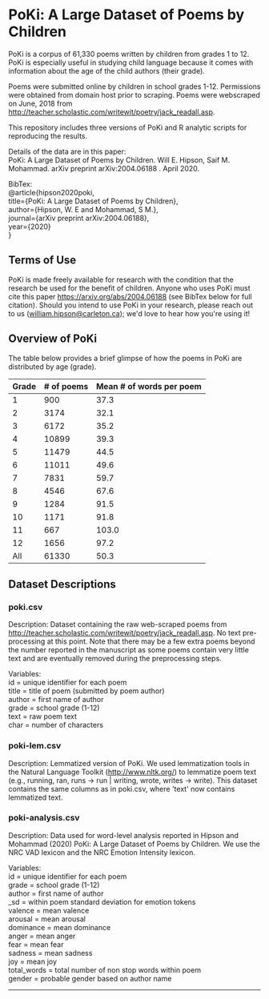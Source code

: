 # PoKi: A Large Dataset of Poems by Children
PoKi is a corpus of 61,330 poems written by children from grades 1 to 12. PoKi is especially useful in studying child language because it comes with information about the age of the child authors (their grade). 

Poems were submitted online by children in school grades 1-12. Permissions were obtained from
domain host prior to scraping. Poems were webscraped on June, 2018 from http://teacher.scholastic.com/writewit/poetry/jack_readall.asp.

This repository includes three versions of PoKi and R analytic scripts for reproducing the results.

Details of the data are in this paper:  
PoKi: A Large Dataset of Poems by Children. Will E. Hipson, Saif M. Mohammad. arXiv preprint arXiv:2004.06188 . April 2020.

BibTex:  
@article{hipson2020poki,  
  title={PoKi: A Large Dataset of Poems by Children},  
  author={Hipson, W. E and Mohammad, S M.},  
  journal={arXiv preprint arXiv:2004.06188},  
  year={2020}  
}

## Terms of Use

PoKi is made freely available for research with the condition that the research be used for the benefit of children. Anyone who uses PoKi must cite this paper https://arxiv.org/abs/2004.06188 (see BibTex below for full citation). Should you intend to use PoKi in your research, please reach out to us (william.hipson@carleton.ca); we'd love to hear how you're using it!

## Overview of PoKi

The table below provides a brief glimpse of how the poems in PoKi are distributed by age (grade).

| Grade  | # of poems | Mean # of words per poem |
| ------------- | ------------- | ------------- | 
| 1  | 900  | 37.3  |
| 2  | 3174  | 32.1  |
| 3 | 6172  | 35.2  |
| 4  | 10899  | 39.3  |
| 5  | 11479  | 44.5  |
| 6  | 11011  | 49.6  |
| 7  | 7831  | 59.7  |
| 8  | 4546  | 67.6  |
| 9  | 1284  | 91.5  |
| 10 | 1171  | 91.8  |
| 11 | 667  | 103.0  |
| 12  | 1656  | 97.2  |
| All  | 61330  | 50.3  |

## Dataset Descriptions

### poki.csv

Description: Dataset containing the raw web-scraped poems from http://teacher.scholastic.com/writewit/poetry/jack_readall.asp. No text pre-processing at this point. Note that there may be a few extra poems beyond the number reported in the manuscript as some poems contain very little text and are eventually removed during the preprocessing steps.

Variables:  
id = unique identifier for each poem  
title = title of poem (submitted by poem author)  
author = first name of author  
grade = school grade (1-12)  
text = raw poem text  
char = number of characters  

### poki-lem.csv

Description: Lemmatized version of PoKi. We used lemmatization tools in the Natural Language Toolkit (http://www.nltk.org/) to lemmatize poem text (e.g., running, ran, runs -> run | writing, wrote, writes -> write). This dataset contains the same columns as in poki.csv, where 'text' now contains lemmatized text.

### poki-analysis.csv

Description: Data used for word-level analysis reported in Hipson and Mohammad (2020) PoKi: A Large Dataset of Poems by Children. We use the NRC VAD lexicon and the NRC Emotion Intensity lexicon.

Variables:  
id = unique identifier for each poem  
grade = school grade (1-12)  
author = first name of author  
\_sd = within poem standard deviation for emotion tokens  
valence = mean valence  
arousal = mean arousal  
dominance = mean dominance  
anger = mean anger  
fear = mean fear  
sadness = mean sadness  
joy = mean joy  
total_words = total number of non stop words within poem  
gender = probable gender based on author name  

---

